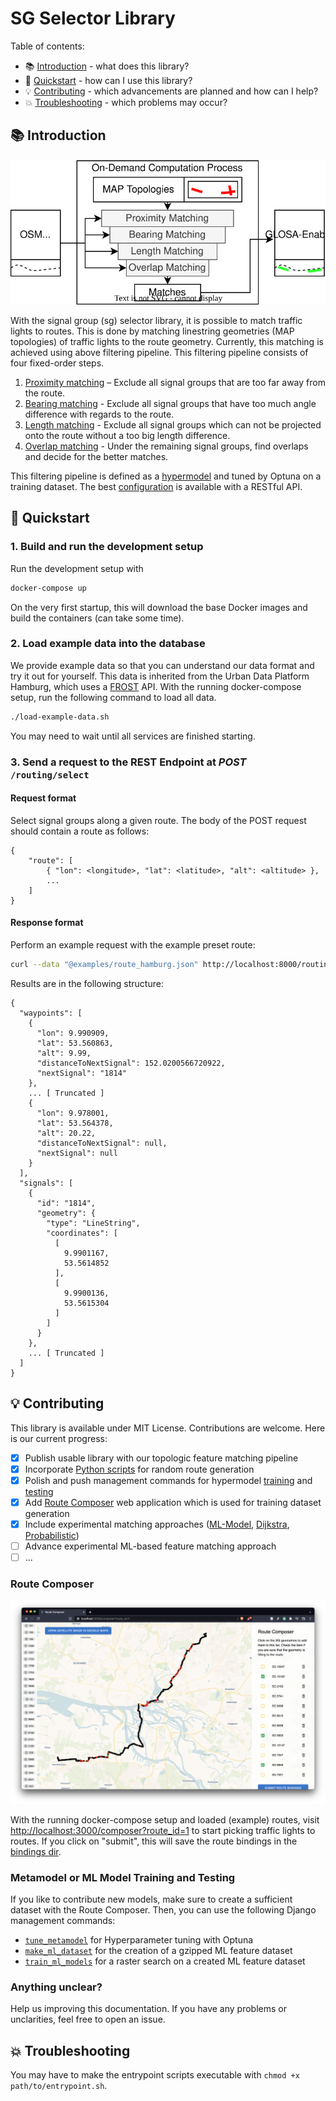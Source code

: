 # SG Selector Library

Table of contents:

- 📚 [Introduction](#introduction) - what does this library?
- 🔧 [Quickstart](#quickstart) - how can I use this library?
- 💡 [Contributing](#contributing) - which advancements are planned and how can I help?
- 💥 [Troubleshooting](#troubleshooting) - which problems may occur?

## 📚 Introduction

![Filtering image](images/filtering.drawio.svg)

With the signal group (sg) selector library, it is possible to match traffic lights to routes. This is done by matching linestring geometries (MAP topologies) of traffic lights to the route geometry. Currently, this matching is achieved using above filtering pipeline. This filtering pipeline consists of four fixed-order steps.

1. [Proximity matching](backend/backend/routing/matching/proximity.py) – Exclude all signal groups that are too far away from the route.
2. [Bearing matching](backend/backend/routing/matching/bearing.py) - Exclude all signal groups that have too much angle difference with regards to the route.
3. [Length matching](backend/backend/routing/matching/length.py) - Exclude all signal groups which can not be projected onto the route without a too big length difference.
4. [Overlap matching](backend/backend/routing/matching/overlap.py) - Under the remaining signal groups, find overlaps and decide for the better matches.

This filtering pipeline is defined as a [hypermodel](backend/backend/routing/matching/hypermodel.py) and tuned by Optuna on a training dataset. The best [configuration](backend/backend/config/topologic.hypermodel.json) is available with a RESTful API.

## 🔧 Quickstart

### 1. Build and run the development setup

Run the development setup with

```bash
docker-compose up
```

On the very first startup, this will download the base Docker images and build the containers (can take some time). 

### 2. Load example data into the database

We provide example data so that you can understand our data format and try it out for yourself. This data is inherited from the Urban Data Platform Hamburg, which uses a [FROST](https://github.com/FraunhoferIOSB/FROST-Server) API. With the running docker-compose setup, run the following command to load all data.

```bash
./load-example-data.sh
```

You may need to wait until all services are finished starting.

### 3. Send a request to the REST Endpoint at *POST* `/routing/select`

#### Request format

Select signal groups along a given route. The body of the POST request should contain a route as follows:

```
{
    "route": [
        { "lon": <longitude>, "lat": <latitude>, "alt": <altitude> },
        ...
    ]
}
```

#### Response format

Perform an example request with the example preset route:

```bash
curl --data "@examples/route_hamburg.json" http://localhost:8000/routing/select
```

Results are in the following structure:

```
{
  "waypoints": [
    {
      "lon": 9.990909,
      "lat": 53.560863,
      "alt": 9.99,
      "distanceToNextSignal": 152.0200566720922,
      "nextSignal": "1814"
    },
    ... [ Truncated ]
    {
      "lon": 9.978001,
      "lat": 53.564378,
      "alt": 20.22,
      "distanceToNextSignal": null,
      "nextSignal": null
    }
  ],
  "signals": [
    {
      "id": "1814",
      "geometry": {
        "type": "LineString",
        "coordinates": [
          [
            9.9901167,
            53.5614852
          ],
          [
            9.9900136,
            53.5615304
          ]
        ]
      }
    },
    ... [ Truncated ]
  ]
}
```

## 💡 Contributing

This library is available under MIT License. Contributions are welcome. Here is our current progress:

- [x] Publish usable library with our topologic feature matching pipeline
- [x] Incorporate [Python scripts](examples/scripts/generate_routes.py) for random route generation
- [x] Polish and push management commands for hypermodel [training](backend/backend/routing/management/commands/tune_metamodel.py) and [testing](backend/backend/analytics/management/commands/run_analysis.py)
- [x] Add [Route Composer](frontend) web application which is used for training dataset generation
- [x] Include experimental matching approaches ([ML-Model](backend/backend/routing/matching/experimental/features.py), [Dijkstra](backend/backend/routing/matching/experimental/dijkstra.py), [Probabilistic](backend/backend/routing/matching/experimental/markov.py))
- [ ] Advance experimental ML-based feature matching approach
- [ ] ...

### Route Composer

![Composer](images/composer.png)

With the running docker-compose setup and loaded (example) routes, visit [http://localhost:3000/composer?route_id=1](http://localhost:3000/composer?route_id=1) to start picking traffic lights to routes. If you click on "submit", this will save the route bindings in the [bindings dir](examples/bindings). 

### Metamodel or ML Model Training and Testing

If you like to contribute new models, make sure to create a sufficient dataset with the Route Composer. Then, you can use the following Django management commands:

- [`tune_metamodel`](backend/backend/routing/management/commands/tune_metamodel.py) for Hyperparameter tuning with Optuna
- [`make_ml_dataset`](backend/backend/routing/management/commands/make_ml_dataset.py) for the creation of a gzipped ML feature dataset
- [`train_ml_models`](backend/backend/routing/management/commands/train_ml_models.py) for a raster search on a created ML feature dataset

### Anything unclear?

Help us improving this documentation. If you have any problems or unclarities, feel free to open an issue.

## 💥 Troubleshooting

You may have to make the entrypoint scripts executable with `chmod +x path/to/entrypoint.sh`.
